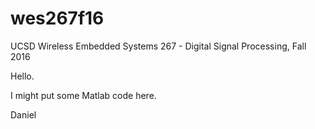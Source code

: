 # wes267f16
UCSD Wireless Embedded Systems 267 - Digital Signal Processing, Fall 2016

Hello.

I might put some Matlab code here.

Daniel
